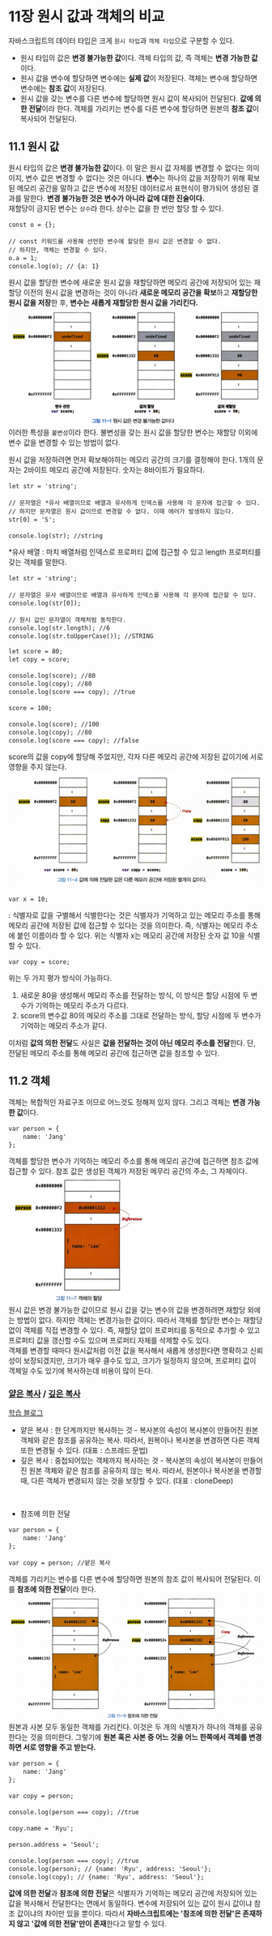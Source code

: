 # 11장 원시 값과 객체의 비교
자바스크립트의 데이터 타입은 크게 `원시 타입`과 `객체 타입`으로 구분할 수 있다.
- 원시 타입의 값은 **변경 불가능한 값**이다. 객체 타입의 값, 즉 객체는 **변경 가능한 값**이다.
- 원시 값을 변수에 할당하면 변수에는 **실제 값**이 저장된다. 객체는 변수에 할당하면 변수에는 **참조 값**이 저장된다.
- 원시 값을 갖는 변수를 다른 변수에 할당하면 원시 값이 복사되어 전달된다. **값에 의한 전달**이라 한다. 객체를 가리키는 변수를 다른 변수에 할당하면 원본의 **참조 값**이 복사되어 전달된다.

## 11.1 원시 값
원시 타입의 값은 **변경 불가능한 값**이다. 이 말은 원시 값 자체를 변경할 수 없다는 의미이지, 변수 값은 변경할 수 없다는 것은 아니다. **변수**는 하나의 값을 저장하기 위해 확보된 메모리 공간을 말하고 값은 변수에 저장된 데이터로서 표현식이 평가되어 생성된 결과를 말한다. **변경 불가능한 것은 변수가 아니라 값에 대한 진술이다.** <br/>
재할당이 금지된 변수는 `상수`라 한다. 상수는 값을 한 번만 할당 할 수 있다.
```
const o = {};

// const 키워드를 사용해 선언한 변수에 할당한 원시 값은 변경할 수 없다.
// 하지만, 객체는 변경할 수 있다.
o.a = 1;
console.log(o); // {a: 1}
```

원시 값을 할당한 변수에 새로운 원시 값을 재할당하면 메모리 공간에 저장되어 있는 재할당 이전의 원시 값을 변경하는 것이 아니라 **새로운 메모리 공간을 확보**하고 **재할당한 원시 값을 저장**한 후, **변수는 새롭게 재할당한 원시 값을 가리킨다.** <br/>
![alt text](./img/image10.png) <br/>
이러한 특성을 `불변성`이라 한다. 불변성을 갖는 원시 값을 할당한 변수는 재할당 이외에 변수 값을 변경할 수 있는 방법이 없다. <br/>

원시 값을 저장하려면 먼저 확보해야하는 메모리 공간의 크기를 결정해야 한다. 1개의 문자는 2바이트 메모리 공간에 저장된다. 숫자는 8바이트가 필요하다.
```
let str = 'string';

// 문자열은 *유사 배열이므로 배열과 유사하게 인덱스를 사용해 각 문자에 접근할 수 있다. 
// 하지만 문자열은 원시 값이므로 변경할 수 없다. 이때 에러가 발생하지 않는다.
str[0] = 'S';

console.log(str); //string
```

*유사 배열 : 마치 배열처럼 인덱스로 프로퍼티 값에 접근할 수 있고 length 프로퍼티를 갖는 객체를 말한다. 
```
let str = 'string';

// 문자열은 유사 배열이므로 배열과 유사하게 인덱스를 사용해 각 문자에 접근할 수 있다.
console.log(str[0]);

// 원시 값인 문자열이 객체처럼 동작한다.
console.log(str.length); //6
console.log(str.toUpperCase()); //STRING
```

```
let score = 80;
let copy = score;

console.log(score); //80
console.log(copy); //80
console.log(score === copy); //true

score = 100;

console.log(score); //100
console.log(copy); //80
console.log(score === copy); //false
```
score의 값을 copy에 할당해 주었지만, 각자 다른 메모리 공간에 저장된 값이기에 서로 영향을 주지 않는다. <br/>
![alt text](./img/image11.png)

```
var x = 10;
```
: 식별자로 값을 구별해서 식별한다는 것은 식별자가 기억하고 있는 메모리 주소를 통해 메모리 공간에 저장된 값에 접근할 수 있다는 것을 의미한다. 즉, 식별자는 메모리 주소에 붙인 이름이라 할 수 있다. 위는 식별자 x는 메모리 공간에 저장된 숫자 값 10을 식별할 수 있다.

```
var copy = score;
```
위는 두 가지 평가 방식이 가능하다. 
1. 새로운 80을 생성해서 메모리 주소를 전달하는 방식, 이 방식은 할당 시점에 두 변수가 기억하는 메모리 주소가 다르다.
2. score의 변수값 80의 메모리 주소를 그대로 전달하는 방식, 할당 시점에 두 변수가 기억하는 메모리 주소가 같다. 

이처럼 **값의 의한 전달**도 사실은 **값을 전달하는 것이 아닌 메모리 주소를 전달**한다. 단, 전달된 메모리 주소를 통해 메모리 공간에 접근하면 값을 참조할 수 있다. 

## 11.2 객체
객체는 복합적인 자료구조 이므로 어느것도 정해져 있지 않다. 그리고 객체는 **변경 가능한 값**이다.
```
var person = {
    name: 'Jang'
};
```
객체를 할당한 변수가 기억하는 메모리 주소를 통해 메모리 공간에 접근하면 참조 값에 접근할 수 있다. 참조 값은 생성된 객체가 저장된 메무리 공간의 주소, 그 자체이다. <br/>
![alt text](./img/image12.png)<br/>
원시 값은 변경 불가능한 값이므로 원시 값을 갖는 변수의 값을 변경하려면 재할당 외에는 방법이 없다. 하지만 객체는 변경가능한 값이다. 따라서 객체를 할당한 변수는 재할당 없이 객체를 직접 변경할 수 있다. 즉, 재할당 없이 프로퍼티를 동적으로 추가할 수 있고 프로퍼티 값을 갱신할 수도 있으며 프로퍼티 자체를 삭제할 수도 있다.<br/> 객체를 변경할 때마다 원시값처럼 이전 값을 복사해서 새롭게 생성한다면 명확하고 신뢰성이 보장되겠지만, 크기가 매우 클수도 있고, 크기가 일정하지 않으며, 프로퍼티 값이 객체일 수도 있기에 복사하는데 비용이 많이 든다. 

### [얕은 복사](https://developer.mozilla.org/ko/docs/Glossary/Shallow_copy) / [깊은 복사](https://developer.mozilla.org/ko/docs/Glossary/Deep_copy)
[학습 블로그](https://velog.io/@bamtol/%EC%96%95%EC%9D%80%EB%B3%B5%EC%82%AC-%EA%B9%8A%EC%9D%80%EB%B3%B5%EC%82%AC) <br/>
- 얕은 복사 : 한 단계까지만 복사하는 것 - 복사본의 속성이 복사본이 만들어진 원본 객체와 같은 참조를 공유하는 복사. 따라서, 원복이나 복사본을 변경하면 다른 객체또한 변경될 수 있다. (대표 : 스프레드 문법)
- 깊은 복사 : 중첩되어있는 객체까지 복사하는 것 - 복사본의 속성이 복사본이 만들어진 원본 객체와 같은 참조를 공유하지 않는 복사. 따라서, 원본이나 복사본을 변경할 때, 다른 객체가 변경되지 않는 것을 보장할 수 있다. (대표 : cloneDeep)
<br/>

- 참조에 의한 전달
```
var person = {
    name: 'Jang'
};

var copy = person; //얕은 복사
```

객체를 가리키는 변수를 다른 변수에 할당하면 원본의 참조 값이 복사되어 전달된다. 이를 **참조에 의한 전달**이라 한다. <br/>
![alt text](./img/image13.png) <br/>
원본과 사본 모두 동일한 객체를 가리킨다. 이것은 두 개의 식별자가 하나의 객체를 공유한다는 것을 의미한다. 그렇기에 **원본 혹은 사본 중 어느 것을 어느 한쪽에서 객체를 변경하면 서로 영향을 주고 받는다.**

```
var person = {
    name: 'Jang'
};

var copy = person;

console.log(person === copy); //true

copy.name = 'Ryu';

person.address = 'Seoul';

console.log(person === copy); //true
console.log(person); // {name: 'Ryu', address: 'Seoul'};
console.log(copy); // {name: 'Ryu', address: 'Seoul'};
```

**값에 의한 전달**과 **참조에 의한 전달**은 식별자가 기억하는 메모리 공간에 저장되어 있는 값을 복사해서 전달한다는 면에서 동일하다. 변수에 저장되어 있는 값이 원시 값이냐 참조 값이냐의 차이만 있을 뿐이다. 따라서 **자바스크립트에는 '참조에 의한 전달'은 존재하지 않고 '값에 의한 전달'만이 존재**한다고 말할 수 있다.

